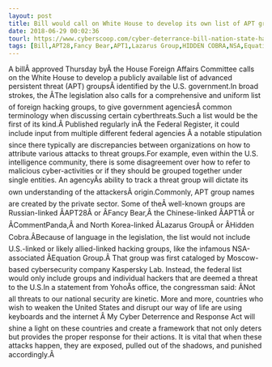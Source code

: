 ```yaml
---
layout: post
title: Bill would call on White House to develop its own list of APT groups
date: 2018-06-29 00:02:36
tourl: https://www.cyberscoop.com/cyber-deterrance-bill-nation-state-hacking-apt-names-ted-yoho/?category_news=technology
tags: [Bill,APT28,Fancy Bear,APT1,Lazarus Group,HIDDEN COBRA,NSA,Equation,Act]
---
```

A billÂ approved Thursday byÂ the House Foreign Affairs Committee calls on the White House to develop a publicly available list of advanced persistent threat (APT) groupsÂ identified by the U.S. government.In broad strokes, the ÂThe legislation also calls for a comprehensive and uniform list of foreign hacking groups, to give government agenciesÂ common terminology when discussing certain cyberthreats.Such a list would be the first of its kind.Â Published regularly inÂ the Federal Register, it could include input from multiple different federal agencies Â a notable stipulation since there typically are discrepancies between organizations on how to attribute various attacks to threat groups.For example, even within the U.S. intelligence community, there is some disagreement over how to refer to malicious cyber-activities or if they should be grouped together under single entities. An agencyÂs ability to track a threat group will dictate its own understanding of the attackersÂ origin.Commonly, APT group names are created by the private sector. Some of theÂ well-known groups are Russian-linked ÂAPT28Â or ÂFancy Bear,Â the Chinese-linked ÂAPT1Â or ÂCommentPanda,Â and North Korea-linked ÂLazarus GroupÂ or ÂHidden Cobra.ÂBecause of language in the legislation, the list would not include U.S.-linked or likely allied-linked hacking groups, like the infamous NSA-associated ÂEquation Group.Â That group was first cataloged by Moscow-based cybersecurity company Kaspersky Lab. Instead, the federal list would only include groups and individual hackers that are deemed a threat to the U.S.In a statement from YohoÂs office, the congressman said: ÂNot all threats to our national security are kinetic. More and more, countries who wish to weaken the United States and disrupt our way of life are using keyboards and the internet Â My Cyber Deterrence and Response Act will shine a light on these countries and create a framework that not only deters but provides the proper response for their actions. It is vital that when these attacks happen, they are exposed, pulled out of the shadows, and punished accordingly.Â
